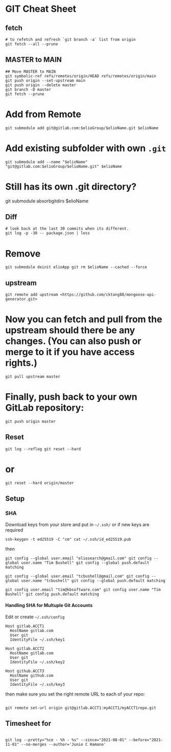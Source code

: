 # GIT Cheat Sheet

## fetch

```
# to refetch and refresh `git branch -a` list from origin
git fetch --all --prune
```

## MASTER to MAIN

```
## Move MASTER to MAIN
git symbolic-ref refs/remotes/origin/HEAD refs/remotes/origin/main
git push origin --set-upstream main
git push origin --delete master
git branch -D master
git fetch --prune
```

# Add from Remote

```
git submodule add git@gitlab.com:$elioGroup/$elioName.git $elioName

```

# Add existing subfolder with own `.git`

```
git submodule add --name "$elioName" "git@gitlab.com:$elioGroup/$elioName.git" $elioName
```

# Still has its own .git directory?

git submodule absorbgitdirs $elioName

## Diff

```
# look back at the last 30 commits when its different.
git log -p -30 -- package.json | less
```

# Remove

```
git submodule deinit elioApp git rm $elioName --cached --force
```

## upstream

```
git remote add upstream <https://github.com/cktang88/mongoose-api-generator.git>

```

# Now you can fetch and pull from the upstream should there be any changes. (You can also push or merge to it if you have access rights.)

```
git pull upstream master

```

# Finally, push back to your own GitLab repository:

```
git push origin master

```

## Reset

```
git log --reflog git reset --hard

```

# or

```
git reset --hard origin/master

```

## Setup

### SHA

Download keys from your store and put in `~/.ssh/` or if new keys are required

```
ssh-keygen -t ed25519 -C "cm" cat ~/.ssh/id_ed25519.pub
```

then

```
git config --global user.email "eliosearch@gmail.com" git config --global user.name "Tim Bushell" git config --global push.default matching

git config --global user.email "tcbushell@gmail.com" git config --global user.name "tcbushell" git config --global push.default matching

git config user.email "tim@kbsoftware.com" git config user.name "Tim Bushell" git config push.default matching
```

#### Handling SHA for Multuple Git Accounts

Edit or create `~/.ssh/config`

```
Host gitlab.ACCT1
  HostName gitlab.com
  User git
  IdentityFile ~/.ssh/key1

Host gitlab.ACCT2
  HostName gitlab.com
  User git
  IdentityFile ~/.ssh/key2

Host github.ACCT3
  HostName github.com
  User git
  IdentityFile ~/.ssh/key3

```

then make sure you set the right remote URL to each of your repo:

```

git remote set-url origin git@gitlab.ACCT1:myACCT1/myACCT1repo.git

```

## Timesheet for

```

git log --pretty="%ce - %h - %s" --since="2021-08-01" --before="2021-11-01" --no-merges --author='Junio C Hamano'

```
